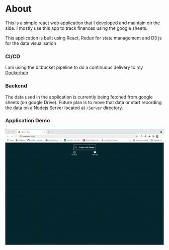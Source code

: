 # About

This is a simple react web application that I developed and maintain on the side.
I mostly use this app to track finances using the google sheets.

This application is built using React, Redux for state management and D3 js for the data visualisation

### CI/CD

I am using the bitbucket pipeline to do a continuous delivery to my [Dockerhub](https://hub.docker.com/repository/docker/deepaky193/personal_finance_app)

### Backend

The data used in the application is currently being fetched from google sheets (on google Drive). Future plan is to move that data or start recording the data on a Nodejs Server located at `/Server` directory.

### Application Demo

![Demo](AppDemo.gif)
